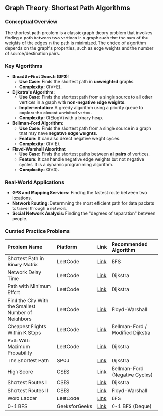 
## **Graph Theory: Shortest Path Algorithms**

### **Conceptual Overview**

The shortest path problem is a classic graph theory problem that involves finding a path between two vertices in a graph such that the sum of the weights of the edges in the path is minimized. The choice of algorithm depends on the graph's properties, such as edge weights and the number of source/destination pairs.

### **Key Algorithms**

* **Breadth-First Search (BFS):**  
  * **Use Case:** Finds the shortest path in **unweighted** graphs.  
  * **Complexity:** O(V+E).  
* **Dijkstra's Algorithm:**  
  * **Use Case:** Finds the shortest path from a single source to all other vertices in a graph with **non-negative edge weights**.  
  * **Implementation:** A greedy algorithm using a priority queue to explore the closest unvisited vertex.  
  * **Complexity:** O(ElogV) with a binary heap.  
* **Bellman-Ford Algorithm:**  
  * **Use Case:** Finds the shortest path from a single source in a graph that may have **negative edge weights**.  
  * **Feature:** It can also detect negative weight cycles.  
  * **Complexity:** O(V⋅E).  
* **Floyd-Warshall Algorithm:**  
  * **Use Case:** Finds the shortest paths between **all pairs** of vertices.  
  * **Feature:** It can handle negative edge weights but not negative cycles. It is a dynamic programming algorithm.  
  * **Complexity:** O(V3).

### **Real-World Applications**

* **GPS and Mapping Services:** Finding the fastest route between two locations.  
* **Network Routing:** Determining the most efficient path for data packets to travel through a network.  
* **Social Network Analysis:** Finding the "degrees of separation" between people.

### **Curated Practice Problems**

| Problem Name | Platform | Link | Recommended Algorithm |
| :---- | :---- | :---- | :---- |
| Shortest Path in Binary Matrix | LeetCode | [Link](https://leetcode.com/problems/shortest-path-in-binary-matrix/) | BFS |
| Network Delay Time | LeetCode | [Link](https://leetcode.com/problems/network-delay-time/) | Dijkstra |
| Path with Minimum Effort | LeetCode | [Link](https://leetcode.com/problems/path-with-minimum-effort/) | Dijkstra |
| Find the City With the Smallest Number of Neighbors | LeetCode | [Link](https://leetcode.com/problems/find-the-city-with-the-smallest-number-of-neighbors-at-a-threshold-distance/) | Floyd-Warshall |
| Cheapest Flights Within K Stops | LeetCode | [Link](https://leetcode.com/problems/cheapest-flights-within-k-stops/) | Bellman-Ford / Modified Dijkstra |
| Path With Maximum Probability | LeetCode | [Link](https://leetcode.com/problems/path-with-maximum-probability/) | Dijkstra |
| The Shortest Path | SPOJ | [Link](https://www.spoj.com/problems/SHPATH/) | Dijkstra |
| High Score | CSES | [Link](https://cses.fi/problemset/task/1673) | Bellman-Ford (Negative Cycles) |
| Shortest Routes I | CSES | [Link](https://cses.fi/problemset/task/1671) | Dijkstra |
| Shortest Routes II | CSES | [Link](https://cses.fi/problemset/task/1672) | Floyd-Warshall |
| Word Ladder | LeetCode | [Link](https://leetcode.com/problems/word-ladder/) | BFS |
| 0-1 BFS | GeeksforGeeks | [Link](https://www.geeksforgeeks.org/0-1-bfs-shortest-path-binary-graph/) | 0-1 BFS (Deque) |
